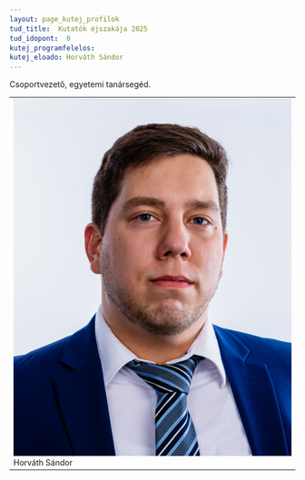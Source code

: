 ```yaml
---
layout: page_kutej_profilok
tud_title:  Kutatók éjszakája 2025
tud_idopont:  0
kutej_programfelelos: 
kutej_eloado: Horváth Sándor
---
```


Csoportvezető, egyetemi tanársegéd.  

<table class="picture">
<tr>
<td>

<div class="gallery">
    <img src="images/Horváth-Sándor.jpeg" max-width="250" max-height="200">
  <div class="desc">Horváth Sándor</div>
</div>

</td>
</tr>
</table>
